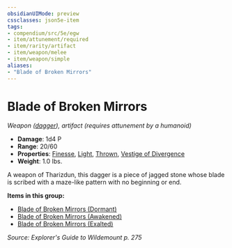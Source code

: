 ```yaml
---
obsidianUIMode: preview
cssclasses: json5e-item
tags:
- compendium/src/5e/egw
- item/attunement/required
- item/rarity/artifact
- item/weapon/melee
- item/weapon/simple
aliases: 
- "Blade of Broken Mirrors"
---
```

# Blade of Broken Mirrors
*Weapon ([dagger](Mechanics/items/dagger.md)), artifact (requires attunement by a humanoid)*  

- **Damage**: 1d4 P
- **Range**: 20/60
- **Properties**: [Finesse](Mechanics/Rules/item-properties.md#Finesse), [Light](Mechanics/Rules/item-properties.md#Light), [Thrown](Mechanics/Rules/item-properties.md#Thrown), [Vestige of Divergence](Mechanics/Rules/item-properties.md#Vestige%20of%20Divergence)
- **Weight**: 1.0 lbs.

A weapon of Tharizdun, this dagger is a piece of jagged stone whose blade is scribed with a maze-like pattern with no beginning or end.

**Items in this group:**

- [Blade of Broken Mirrors (Dormant)](Mechanics/items/blade-of-broken-mirrors-dormant-egw.md)
- [Blade of Broken Mirrors (Awakened)](Mechanics/items/blade-of-broken-mirrors-awakened-egw.md)
- [Blade of Broken Mirrors (Exalted)](Mechanics/items/blade-of-broken-mirrors-exalted-egw.md)

*Source: Explorer's Guide to Wildemount p. 275*